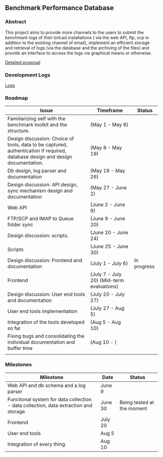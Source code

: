 ## Benchmark Performance Database

### Abstract

This project aims to provide more channels to the users to submit the
benchmark logs of their brlcad installations ( via the web API, ftp, scp
in addition to the existing channel of email), implement an efficient
storage and retrieval of logs (via the database and the archiving of the
files) and provide an interface to access the logs via graphical means
or otherwise.

[Detailed proposal](Stattrav_proposal_2012.md)

### Development Logs

[Logs](User:Stattrav/GSoC2012_log.md)

### Roadmap

| Issue                                                                                                                          | Timeframe                                 | Status      |
|--------------------------------------------------------------------------------------------------------------------------------|-------------------------------------------|-------------|
| Familiarizing self with the benchmark toolkit and the structure.                                                               | (May 1 - May 8)                           |             |
| Design discussion: Choice of tools, data to be captured, authentication if required, database design and design documentation. | (May 8 - May 19)                          |             |
| Db design, log parser and documentation                                                                                        | (May 19 - May 26)                         |             |
| Design discussion: API design, sync mechanism design and documentation                                                         | (May 27 - June 2)                         |             |
| Web API                                                                                                                        | (June 2 - June 9)                         |             |
| FTP/SCP and IMAP to Queue folder sync                                                                                          | (June 9 - June 20)                        |             |
| Design discussion: scripts.                                                                                                    | (June 20 - June 24)                       |             |
| Scripts                                                                                                                        | (June 25 - June 30)                       |             |
| Design discussion: Frontend and documentation                                                                                  | (July 1 - July 6)                         | In progress |
| Frontend                                                                                                                       | (July 7 - July 20) {Mid-term evaluations} |             |
| Design discussion: User end tools and documentation                                                                            | (July 20 - July 27)                       |             |
| User end tools implementation                                                                                                  | (July 27 - Aug 5)                         |             |
| Integration of the tools developed so far                                                                                      | (Aug 5 - Aug 10)                          |             |
| Fixing bugs and consolidating the individual documentation and buffer time                                                     | (Aug 10 - )                               |             |
|                                                                                                                                |                                           |             |

### Milestones

| Milestone                                                                            | Date    | Status                     |
|--------------------------------------------------------------------------------------|---------|----------------------------|
| Web API and db schema and a log parser                                               | June 9  |                            |
| Functional system for data collection - data collection, data extraction and storage | June 30 | Being tested at the moment |
| Frontend                                                                             | July 20 |                            |
| User end tools                                                                       | Aug 5   |                            |
| Integration of every thing.                                                          | Aug 10  |                            |
